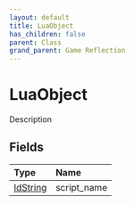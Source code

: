 ```yaml
---
layout: default
title: LuaObject
has_children: false
parent: Class
grand_parent: Game Reflection
---
```

# LuaObject
Description 

## Fields

| Type | Name |
|:----------|:--------------|
| [IdString](/riftbreaker-wiki/docs/game-reflection/components/id_string/) | script_name |

